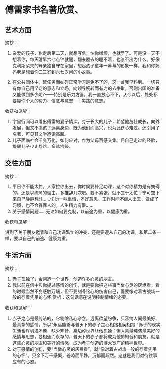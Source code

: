 # 傅雷家书名著欣赏、

## 艺术方面

摘抄：

1. 亲爱的孩子，你走后第二天，就想写信，怕你嫌烦，也就罢了。可是没一天不想着你，每天清早六七点钟就醒，翻来覆去的睡不着，也说不出为什么。好像克利斯朵夫的母亲独自守在家里，想起孩子童年一幕幕的形象一样，我和你妈妈老是想着你二三岁到六七岁间的小故事。

2. 在公共团体中，赶任务而妨碍正常学习是免不了的，这一点我早料到。一切只有你自己用坚定的意志和立场，向领导婉转而有力的去争取。否则出国的准备又能做到多少呢?——特别是乐力方面，我一直放心不下。从今以后，处处都要靠你个人的毅力、信念与意志——实践的意志。

收获和见解：

1. 字里行间可以看出傅雷的爱子情深。对于长大的儿子，希望他茁壮成长，向外发展，但又不忍孩子远离身边，既为他们而高兴，也为此伤心难过。还引用了名著，可见其文学造诣高超。
2. 儿子面临社会千变万化，如何应对，作为父母百感交集。用自己走过的经验，提醒儿子少走怨路，多踏捷径。



## 交往方面

摘抄：

1. 平日你不能太忙。人家拉你出去，你时候要补足功课，这个对你精力是有妨碍的。还是以练琴的理由，多推辞几次吧。要不紧张，就不宜于太忙；宁可空下来自己静静想想……切勿一味重情，不好意思。工作时间不跟人出去，做成了习惯，也不会得罪人的。人生精力有限……
2. 关于感情问题……无论如何要克制，以前途为重，以健康为重。

收获和见解：

​	讲到了关于朋友邀请和自己功课繁忙的冲突，还是要遵从自己的功课，和第二条一样，要以自己的前途、健康为重。

## 生活方面

摘抄：

1. 赤子孤独了，会创造一个世界，创造许多心灵的朋友。
2. 我以前在信中和你提过感情的创伤，就是要你把这些事当做心灵的灰烬看，看的时候当然不免感触万端，但不要刻骨铭心的伤害自己，而要像对着古战场一般的存着凭吊的心怀.赏析：这句话意在说明控制情绪的必要。

收获和见解：

1. 赤子之心是最纯洁的，它剔除私心杂念，远离欲望纷争，只容纳人间最美好、最真挚的感情，所以“永远能够与普天下的赤子之心相接相契相抱!”赤子的现实生活也许境遇不佳、缺少知音，身边的世界让他孤独；但人类最纯洁最美好的感情与思想，是相通而永存的，普天下的赤子都将成为他的知音和朋友。就是这些心灵的朋友和美好的情感，成为赤子创造的博大宽广的精神世界。
2. 对于感情的创伤，要“当做心灵的灰烬看”，就“像对着古战场一般的存着凭吊的心怀”。只余下万千感慨，苍凉而平静，沉郁而超然。这就是我们对待往事应有的心态。

